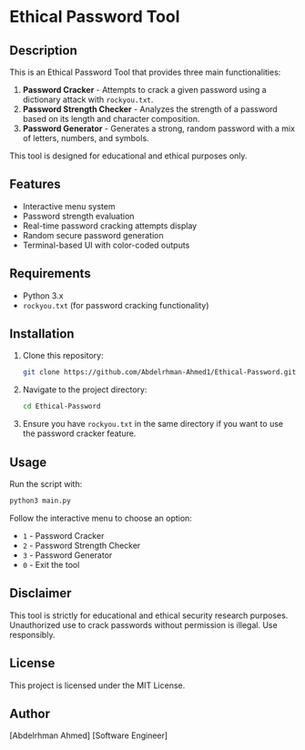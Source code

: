 # Ethical Password Tool

## Description
This is an Ethical Password Tool that provides three main functionalities:

1. **Password Cracker** - Attempts to crack a given password using a dictionary attack with `rockyou.txt`.
2. **Password Strength Checker** - Analyzes the strength of a password based on its length and character composition.
3. **Password Generator** - Generates a strong, random password with a mix of letters, numbers, and symbols.

This tool is designed for educational and ethical purposes only.

## Features
- Interactive menu system
- Password strength evaluation
- Real-time password cracking attempts display
- Random secure password generation
- Terminal-based UI with color-coded outputs

## Requirements
- Python 3.x
- `rockyou.txt` (for password cracking functionality)

## Installation
1. Clone this repository:
   ```sh
   git clone https://github.com/Abdelrhman-Ahmed1/Ethical-Password.git
   ```
2. Navigate to the project directory:
   ```sh
   cd Ethical-Password
   ```
3. Ensure you have `rockyou.txt` in the same directory if you want to use the password cracker feature.

## Usage
Run the script with:
```sh
python3 main.py
```
Follow the interactive menu to choose an option:
- `1` - Password Cracker
- `2` - Password Strength Checker
- `3` - Password Generator
- `0` - Exit the tool

## Disclaimer
This tool is strictly for educational and ethical security research purposes. Unauthorized use to crack passwords without permission is illegal. Use responsibly.

## License
This project is licensed under the MIT License.

## Author
[Abdelrhman Ahmed]
[Software Engineer]

